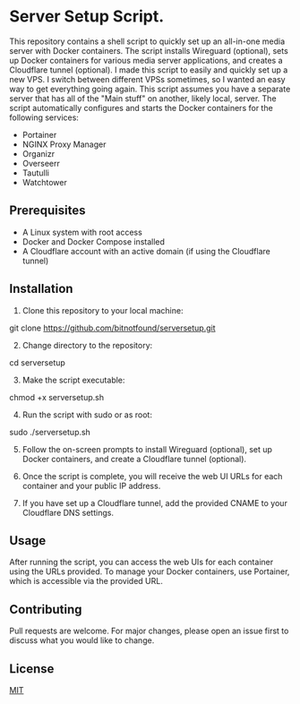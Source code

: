 # Server Setup Script.

This repository contains a shell script to quickly set up an all-in-one media server with Docker containers. The script installs Wireguard (optional), sets up Docker containers for various media server applications, and creates a Cloudflare tunnel (optional). I made this script to easily and quickly set up a new VPS. I switch between different VPSs sometimes, so I wanted an easy way to get everything going again. This script assumes you have a separate server that has all of the "Main stuff" on another, likely local, server. The script automatically configures and starts the Docker containers for the following services:

- Portainer
- NGINX Proxy Manager
- Organizr
- Overseerr
- Tautulli
- Watchtower

## Prerequisites

- A Linux system with root access
- Docker and Docker Compose installed
- A Cloudflare account with an active domain (if using the Cloudflare tunnel)

## Installation

1. Clone this repository to your local machine:

git clone https://github.com/bitnotfound/serversetup.git


2. Change directory to the repository:

cd serversetup

3. Make the script executable:

chmod +x serversetup.sh

4. Run the script with sudo or as root:

sudo ./serversetup.sh

5. Follow the on-screen prompts to install Wireguard (optional), set up Docker containers, and create a Cloudflare tunnel (optional).

6. Once the script is complete, you will receive the web UI URLs for each container and your public IP address.

7. If you have set up a Cloudflare tunnel, add the provided CNAME to your Cloudflare DNS settings.

## Usage

After running the script, you can access the web UIs for each container using the URLs provided. To manage your Docker containers, use Portainer, which is accessible via the provided URL.

## Contributing

Pull requests are welcome. For major changes, please open an issue first to discuss what you would like to change.

## License

[MIT](https://choosealicense.com/licenses/mit/)
